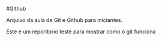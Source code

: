 #Github

Arquivo da aula de Git e Github para iniciantes.

Este é um reporitorio teste para mostrar como o git funciona


